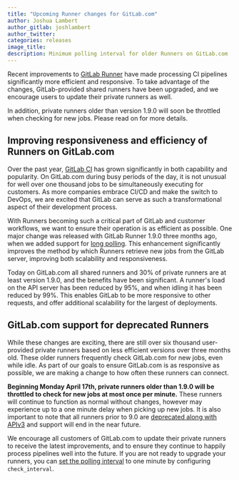 ```yaml
---
title: "Upcoming Runner changes for GitLab.com"
author: Joshua Lambert
author_gitlab: joshlambert
author_twitter:
categories: releases
image_title:
description: Minimum polling interval for older Runners on GitLab.com
---
```


Recent improvements to [GitLab Runner][runner-docs] have made processing CI pipelines significantly more efficient and responsive. To take advantage of the changes, GitLab-provided shared runners have been upgraded, and we encourage users to update their private runners as well.

In addition, private runners older than version 1.9.0 will soon be throttled when checking for new jobs. Please read on for more details.

<!-- more -->

## Improving responsiveness and efficiency of Runners on GitLab.com

Over the past year, [GitLab CI][gitlab-ci] has grown significantly in both capability and popularity. On GitLab.com during busy periods of the day, it is not unusual for well over one thousand jobs to be simultaneously executing for customers. As more companies embrace CI/CD and make the switch to DevOps, we are excited that GitLab can serve as such a transformational aspect of their development process.

With Runners becoming such a critical part of GitLab and customer workflows, we want to ensure their operation is as efficient as possible. One major change was released with GitLab Runner 1.9.0 three months ago, when we added support for [long polling](https://en.wikipedia.org/wiki/Push_technology#Long_polling). This enhancement significantly improves the method by which Runners retrieve new jobs from the GitLab server, improving both scalability and responsiveness.

Today on GitLab.com all shared runners and 30% of private runners are at least version 1.9.0, and the benefits have been significant. A runner's load on the API server has been reduced by 95%, and when idling it has been reduced by 99%. This enables GitLab to be more responsive to other requests, and offer additional scalability for the largest of deployments.

## GitLab.com support for deprecated Runners

While these changes are exciting, there are still over six thousand user-provided private runners based on less efficient versions over three months old. These older runners frequently check GitLab.com for new jobs, even while idle. As part of our goals to ensure GitLab.com is as responsive as possible, we are making a change to how often these runners can connect.

**Beginning Monday April 17th, private runners older than 1.9.0 will be throttled to check for new jobs at most once per minute.** These runners will continue to function as normal without changes, however may experience up to a one minute delay when picking up new jobs. It is also important to note that all runners prior to 9.0 are [deprecated along with APIv3][api-deprecation] and support will end in the near future.

We encourage all customers of GitLab.com to update their private runners to receive the latest improvements, and to ensure they continue to happily process pipelines well into the future. If you are not ready to upgrade your runners, you can [set the polling interval][runner-config] to one minute by configuring `check_interval`.

[runner-docs]: https://docs.gitlab.com/runner/
[gitlab-ci]: /features/continuous-integration/
[runner-config]: https://docs.gitlab.com/runner/configuration/advanced-configuration.html#the-global-section
[api-deprecation]: https://docs.gitlab.com/ee/api/v3_to_v4.html#v3-to-v4-version
